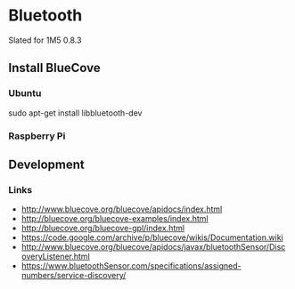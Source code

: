 # Bluetooth
Slated for 1M5 0.8.3

## Install BlueCove

### Ubuntu
sudo apt-get install libbluetooth-dev

### Raspberry Pi

## Development

### Links
* http://www.bluecove.org/bluecove/apidocs/index.html
* http://bluecove.org/bluecove-examples/index.html
* http://bluecove.org/bluecove-gpl/index.html
* https://code.google.com/archive/p/bluecove/wikis/Documentation.wiki
* http://www.bluecove.org/bluecove/apidocs/javax/bluetoothSensor/DiscoveryListener.html
* https://www.bluetoothSensor.com/specifications/assigned-numbers/service-discovery/
